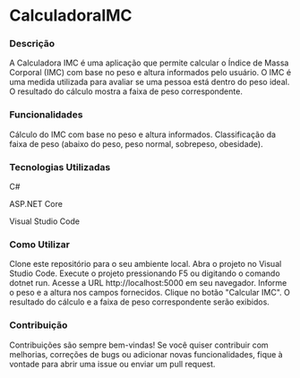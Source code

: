 # CalculadoraIMC

### Descrição
A Calculadora IMC é uma aplicação que permite calcular o Índice de Massa Corporal (IMC) com base no peso e altura informados pelo usuário. O IMC é uma medida utilizada para avaliar se uma pessoa está dentro do peso ideal. O resultado do cálculo mostra a faixa de peso correspondente.

### Funcionalidades
Cálculo do IMC com base no peso e altura informados.
Classificação da faixa de peso (abaixo do peso, peso normal, sobrepeso, obesidade).

### Tecnologias Utilizadas
C#

ASP.NET Core

Visual Studio Code


### Como Utilizar
Clone este repositório para o seu ambiente local.
Abra o projeto no Visual Studio Code.
Execute o projeto pressionando F5 ou digitando o comando dotnet run.
Acesse a URL http://localhost:5000 em seu navegador.
Informe o peso e a altura nos campos fornecidos.
Clique no botão "Calcular IMC".
O resultado do cálculo e a faixa de peso correspondente serão exibidos.

### Contribuição
Contribuições são sempre bem-vindas! Se você quiser contribuir com melhorias, correções de bugs ou adicionar novas funcionalidades, fique à vontade para abrir uma issue ou enviar um pull request.
